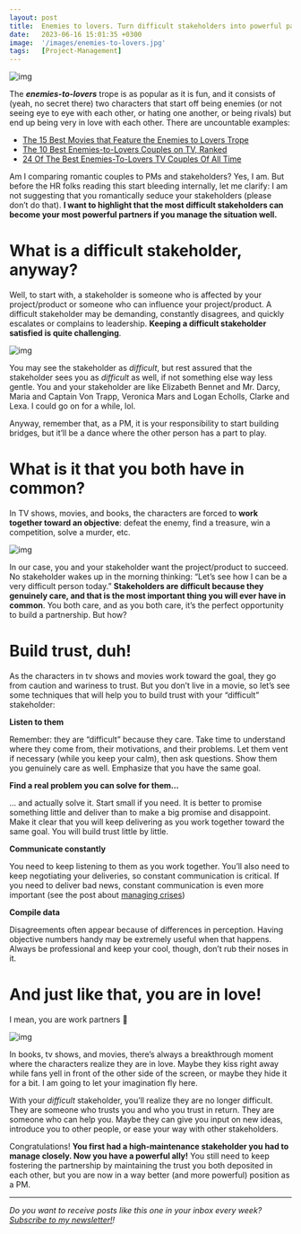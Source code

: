 ```yaml
---
layout: post
title:  Enemies to lovers. Turn difficult stakeholders into powerful partners
date:   2023-06-16 15:01:35 +0300
image:  '/images/enemies-to-lovers.jpg'
tags:   [Project-Management]
---
```


![img]({{site.baseurl}}/images/enemies-to-lovers.jpg#center)

The ***enemies-to-lovers*** trope is as popular as it is fun, and it consists of (yeah, no secret there) two characters that start off being enemies (or not seeing eye to eye with each other, or hating one another, or being rivals) but end up being very in love with each other. There are uncountable examples:

- [The 15 Best Movies that Feature the Enemies to Lovers Trope](https://collider.com/best-enemies-to-lovers-movies/)
- [The 10 Best Enemies-to-Lovers Couples on TV, Ranked](https://collider.com/best-enemies-to-lovers-couples-tv-ranked/)
- [24 Of The Best Enemies-To-Lovers TV Couples Of All Time](https://www.buzzfeed.com/hannahmarder/best-tv-enemies-to-lovers-couples)

Am I comparing romantic couples to PMs and stakeholders? Yes, I am. But before the HR folks reading this start bleeding internally, let me clarify: I am not suggesting that you romantically seduce your stakeholders (please don’t do that). **I want to highlight that the most difficult stakeholders can become your most powerful partners if you manage the situation well.**

# What is a difficult stakeholder, anyway?

Well, to start with, a stakeholder is someone who is affected by your project/product or someone who can influence your project/product. A difficult stakeholder may be demanding, constantly disagrees, and quickly escalates or complains to leadership. **Keeping a difficult stakeholder satisfied is quite challenging**.

![img]({{site.baseurl}}/images/prideandprejudice.gif#center)

You may see the stakeholder as *difficult*, but rest assured that the stakeholder sees you as *difficult* as well, if not something else way less gentle. You and your stakeholder are like Elizabeth Bennet and Mr. Darcy, Maria and Captain Von Trapp, Veronica Mars and Logan Echolls, Clarke and Lexa. I could go on for a while, lol.

Anyway, remember that, as a PM, it is your responsibility to start building bridges, but it’ll be a dance where the other person has a part to play.

# What is it that you both have in common?

In TV shows, movies, and books, the characters are forced to **work together toward an objective**: defeat the enemy, find a treasure, win a competition, solve a murder, etc.

![img]({{site.baseurl}}/images/silver-lining.gif#center)

In our case, you and your stakeholder want the project/product to succeed. No stakeholder wakes up in the morning thinking: “Let’s see how I can be a very difficult person today.” **Stakeholders are difficult because they genuinely care, and that is the most important thing you will ever have in common**. You both care, and as you both care, it’s the perfect opportunity to build a partnership. But how?

# Build trust, duh!

As the characters in tv shows and movies work toward the goal, they go from caution and wariness to trust. But you don’t live in a movie, so let’s see some techniques that will help you to build trust with your “difficult” stakeholder:

**Listen to them**

Remember: they are “difficult” because they care. Take time to understand where they come from, their motivations, and their problems. Let them vent if necessary (while you keep your calm), then ask questions. Show them you genuinely care as well. Emphasize that you have the same goal.

**Find a real problem you can solve for them…**

… and actually solve it. Start small if you need. It is better to promise something little and deliver than to make a big promise and disappoint. Make it clear that you will keep delivering as you work together toward the same goal. You will build trust little by little.

**Communicate constantly**

You need to keep listening to them as you work together. You’ll also need to keep negotiating your deliveries, so constant communication is critical. If you need to deliver bad news, constant communication is even more important (see the post about [managing crises](https://popcultureguidetopm.substack.com/p/manage-a-crisis-like-a-pro))

**Compile data**

Disagreements often appear because of differences in perception. Having objective numbers handy may be extremely useful when that happens. Always be professional and keep your cool, though, don’t rub their noses in it.

# And just like that, you are in love!

I mean, you are work partners 🙂

![img]({{site.baseurl}}/images/veronica-logan.gif#center)

In books, tv shows, and movies, there’s always a breakthrough moment where the characters realize they are in love. Maybe they kiss right away while fans yell in front of the other side of the screen, or maybe they hide it for a bit. I am going to let your imagination fly here.

With your *difficult* stakeholder, you’ll realize they are no longer difficult. They are someone who trusts you and who you trust in return. They are someone who can help you. Maybe they can give you input on new ideas, introduce you to other people, or ease your way with other stakeholders. 

Congratulations! **You first had a high-maintenance stakeholder you had to manage closely. Now you have a powerful ally!** You still need to keep fostering the partnership by maintaining the trust you both deposited in each other, but you are now in a way better (and more powerful) position as a PM.

------

*Do you want to receive posts like this one in your inbox every week?  [<u>Subscribe to my newsletter!</u>](https://popcultureguidetopm.substack.com/)!* 
